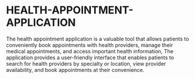 # HEALTH-APPOINTMENT-APPLICATION
The health appointment application is a valuable tool that allows patients to conveniently book appointments with health providers, 
manage their medical appointments, and access important health information,
The application provides a user-friendly interface that enables patients to search for health providers by specialty or location,
view provider availability, and book appointments at their convenience.
